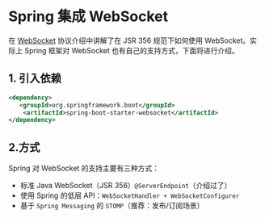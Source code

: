 # Spring 集成 WebSocket

在 [WebSocket](/programming/protocol/websocket/#_4-2-java) 协议介绍中讲解了在 JSR 356 规范下如何使用 WebSocket。实际上 Spring 框架对 WebSocket 也有自己的支持方式，下面将进行介绍。

## 1. 引入依赖

```xml
<dependency>
   <groupId>org.springframework.boot</groupId>
    <artifactId>spring-boot-starter-websocket</artifactId>
</dependency>
```

## 2.方式

Spring 对 WebSocket 的支持主要有三种方式：

- 标准 Java WebSocket（JSR 356）`@ServerEndpoint`（介绍过了）
- 使用 Spring 的低层 API：`WebSocketHandler + WebSocketConfigurer`
- 基于 `Spring Messaging` 的 `STOMP`（推荐：发布/订阅场景）
